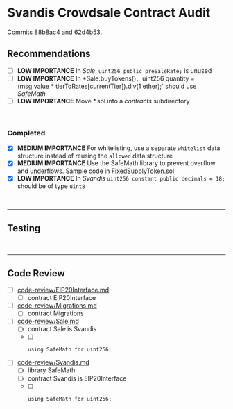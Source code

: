 # Svandis Crowdsale Contract Audit

Commits
[88b8ac4](https://github.com/svandisproject/smart-contract/commit/88b8ac47747e81f23d7e653affc3614691894845) and
[62d4b53](https://github.com/svandisproject/smart-contract/commit/62d4b53fd32ec6f1c650bfc09890661652dae663).

## Recommendations

* [ ] **LOW IMPORTANCE** In *Sale*, `uint256 public preSaleRate;` is unused
* [ ] **LOW IMPORTANCE** In *Sale.buyTokens()`, `uint256 quantity = (msg.value * tierToRates[currentTier]).div(1 ether);` should use *SafeMath*
* [ ] **LOW IMPORTANCE** Move *.sol into a *contracts* subdirectory

<br />

### Completed

* [x] **MEDIUM IMPORTANCE** For whitelisting, use a separate `whitelist` data structure instead of reusing the `allowed` data structure
* [x] **MEDIUM IMPORTANCE** Use the SafeMath library to prevent overflow and underflows. Sample code in [FixedSupplyToken.sol](https://github.com/bokkypoobah/Tokens/blob/master/contracts/FixedSupplyToken.sol)
* [x] **LOW IMPORTANCE** In *Svandis* `uint256 constant public decimals = 18;` should be of type `uint8`

<br />

<hr />

## Testing

<br />

<hr />

## Code Review

* [ ] [code-review/EIP20Interface.md](code-review/EIP20Interface.md)
  * [ ] contract EIP20Interface
* [ ] [code-review/Migrations.md](code-review/Migrations.md)
  * [ ] contract Migrations
* [ ] [code-review/Sale.md](code-review/Sale.md)
  * [ ] contract Sale is Svandis
  * [ ]     using SafeMath for uint256;
* [ ] [code-review/Svandis.md](code-review/Svandis.md)
  * [ ] library SafeMath
  * [ ] contract Svandis is EIP20Interface
  * [ ]     using SafeMath for uint256;


